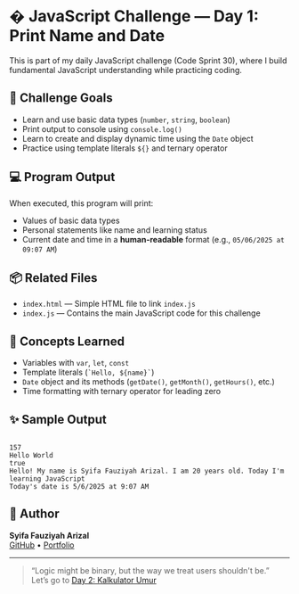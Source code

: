 # � JavaScript Challenge — Day 1: Print Name and Date

This is part of my daily JavaScript challenge (Code Sprint 30), where I build fundamental JavaScript understanding while practicing coding.

## 🎯 Challenge Goals

- Learn and use basic data types (`number`, `string`, `boolean`)
- Print output to console using `console.log()`
- Learn to create and display dynamic time using the `Date` object
- Practice using template literals `${}` and ternary operator

## 💻 Program Output

When executed, this program will print:
- Values of basic data types
- Personal statements like name and learning status
- Current date and time in a **human-readable** format (e.g., `05/06/2025 at 09:07 AM`)

## 📦 Related Files

- `index.html` — Simple HTML file to link `index.js`
- `index.js` — Contains the main JavaScript code for this challenge

## 🧠 Concepts Learned

- Variables with `var`, `let`, `const`
- Template literals (`` `Hello, ${name}` ``)
- `Date` object and its methods (`getDate()`, `getMonth()`, `getHours()`, etc.)
- Time formatting with ternary operator for leading zero

## ✨ Sample Output

<pre><code>
157
Hello World
true
Hello! My name is Syifa Fauziyah Arizal. I am 20 years old. Today I'm learning JavaScript
Today's date is 5/6/2025 at 9:07 AM
</code></pre>

## 📌 Author
  
**Syifa Fauziyah Arizal**  
[GitHub](https://github.com/syfaarizal) • [Portfolio](https://syfaarizal.github.io/sicoder-main-portfolio/)

---

> “Logic might be binary, but the way we treat users shouldn't be.”  
> Let’s go to [Day 2: Kalkulator Umur](https://github.com/syfaarizal/js-age-calculator)